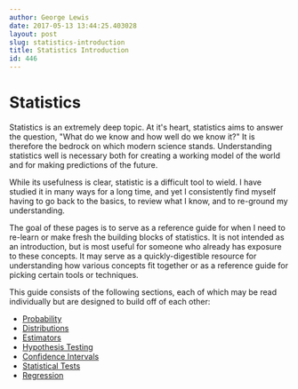 ```yaml
---
author: George Lewis
date: 2017-05-13 13:44:25.403028
layout: post
slug: statistics-introduction
title: Statistics Introduction
id: 446
---
```


# Statistics

Statistics is an extremely deep topic.  At it's heart, statistics aims to answer the question, "What do we know and how well do we know it?"  It is therefore the bedrock on which modern science stands.  Understanding statistics well is necessary both for creating a working model of the world and for making predictions of the future.

While its usefulness is clear, statistic is a difficult tool to wield.  I have studied it in many ways for a long time, and yet I consistently find myself having to go back to the basics, to review what I know, and to re-ground my understanding.

The goal of these pages is to serve as a reference guide for when I need to re-learn or make fresh the building blocks of statistics.  It is not intended as an introduction, but is most useful for someone who already has exposure to these concepts.  It may serve as a quickly-digestible resource for understanding how various concepts fit together or as a reference guide for picking certain tools or techniques.

This guide consists of the following sections, each of which may be read individually but are designed to build off of each other:

- <a href="/stats/probability">Probability</a>
- <a href="/stats/distributions">Distributions</a>
- <a href="/stats/estimators">Estimators</a>
- <a href="/stats/frequentist-hypothesis-testing">Hypothesis Testing</a>
- <a href="/stats/confidence-intervals">Confidence Intervals</a>
- <a href="/stats/statistical-tests">Statistical Tests</a>
- <a href="/stats/regression">Regression</a>


